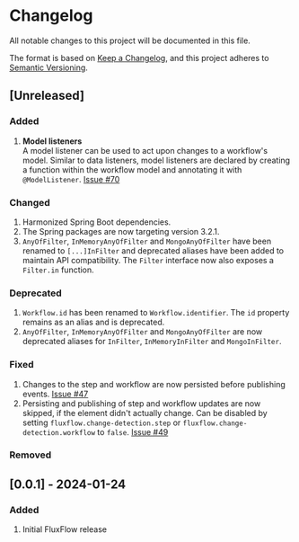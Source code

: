 # Changelog

All notable changes to this project will be documented in this file.

The format is based on [Keep a Changelog](https://keepachangelog.com/en/1.1.0/),
and this project adheres to [Semantic Versioning](https://semver.org/spec/v2.0.0.html).

## [Unreleased]
### Added
1. **Model listeners**<br/>
A model listener can be used to act upon changes to a workflow's model.
Similar to data listeners,
model listeners are declared by creating a function within the workflow model and annotating it with `@ModelListener`.
[Issue #70](https://github.com/lisegmbh/fluxflow/issues/70)


### Changed
1. Harmonized Spring Boot dependencies.
2. The Spring packages are now targeting version 3.2.1.
3. `AnyOfFilter`, `InMemoryAnyOfFilter` and `MongoAnyOfFilter` have been renamed to `[...]InFilter` and deprecated aliases have been added to maintain API compatibility. The `Filter` interface now also exposes a `Filter.in` function. 

### Deprecated
1. `Workflow.id` has been renamed to `Workflow.identifier`. The `id` property remains as an alias and is deprecated.
2. `AnyOfFilter`, `InMemoryAnyOfFilter` and `MongoAnyOfFilter` are now deprecated aliases for `InFilter`, `InMemoryInFilter` and `MongoInFilter`.

### Fixed
1. Changes to the step and workflow are now persisted before publishing events. [Issue #47](https://github.com/lisegmbh/fluxflow/issues/47)
2. Persisting and publishing of step and workflow updates are now skipped, if the element didn't actually change. Can be disabled by setting `fluxflow.change-detection.step` or `fluxflow.change-detection.workflow` to `false`. [Issue #49](https://github.com/lisegmbh/fluxflow/issues/49)

### Removed

## [0.0.1] - 2024-01-24

### Added
1. Initial FluxFlow release